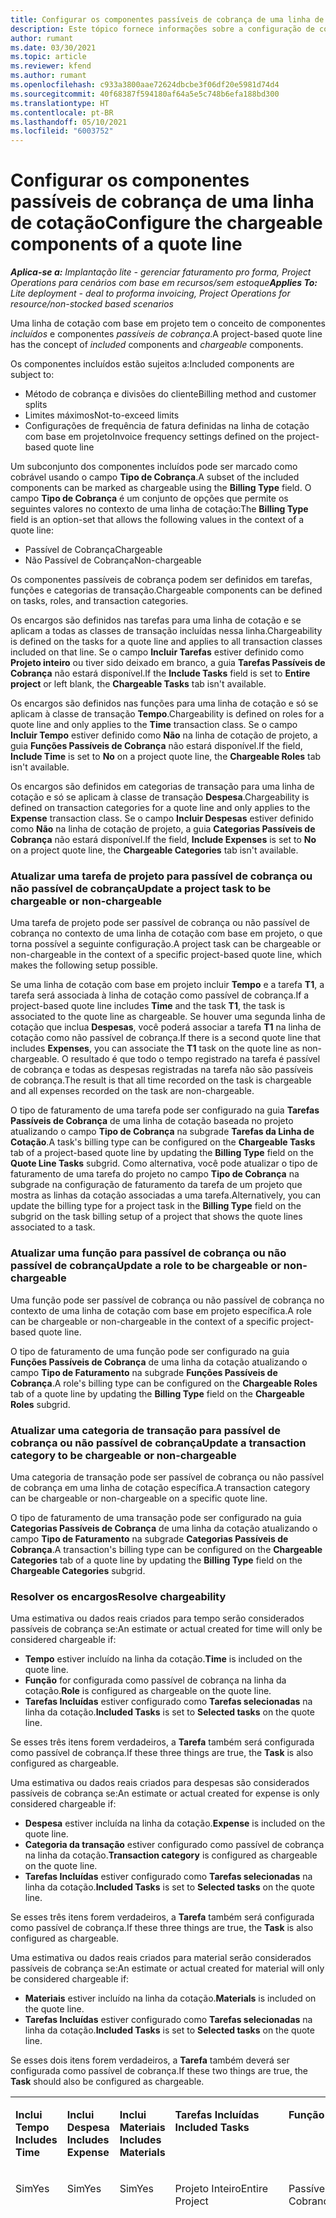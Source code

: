 ```yaml
---
title: Configurar os componentes passíveis de cobrança de uma linha de cotação
description: Este tópico fornece informações sobre a configuração de componentes passíveis de cobrança e não passíveis de cobrança em uma linha de cotação com base em projeto.
author: rumant
ms.date: 03/30/2021
ms.topic: article
ms.reviewer: kfend
ms.author: rumant
ms.openlocfilehash: c933a3800aae72624dbcbe3f06df20e5981d74d4
ms.sourcegitcommit: 40f68387f594180af64a5e5c748b6efa188bd300
ms.translationtype: HT
ms.contentlocale: pt-BR
ms.lasthandoff: 05/10/2021
ms.locfileid: "6003752"
---
```

# <a name="configure-the-chargeable-components-of-a-quote-line"></a><span data-ttu-id="c58d7-103">Configurar os componentes passíveis de cobrança de uma linha de cotação</span><span class="sxs-lookup"><span data-stu-id="c58d7-103">Configure the chargeable components of a quote line</span></span> 

<span data-ttu-id="c58d7-104">_**Aplica-se a:** Implantação lite - gerenciar faturamento pro forma, Project Operations para cenários com base em recursos/sem estoque_</span><span class="sxs-lookup"><span data-stu-id="c58d7-104">_**Applies To:** Lite deployment - deal to proforma invoicing, Project Operations for resource/non-stocked based scenarios_</span></span>

<span data-ttu-id="c58d7-105">Uma linha de cotação com base em projeto tem o conceito de componentes *incluídos* e componentes *passíveis de cobrança*.</span><span class="sxs-lookup"><span data-stu-id="c58d7-105">A project-based quote line has the concept of *included* components and *chargeable* components.</span></span>

<span data-ttu-id="c58d7-106">Os componentes incluídos estão sujeitos a:</span><span class="sxs-lookup"><span data-stu-id="c58d7-106">Included components are subject to:</span></span>

  - <span data-ttu-id="c58d7-107">Método de cobrança e divisões do cliente</span><span class="sxs-lookup"><span data-stu-id="c58d7-107">Billing method and customer splits</span></span>
  - <span data-ttu-id="c58d7-108">Limites máximos</span><span class="sxs-lookup"><span data-stu-id="c58d7-108">Not-to-exceed limits</span></span> 
  - <span data-ttu-id="c58d7-109">Configurações de frequência de fatura definidas na linha de cotação com base em projeto</span><span class="sxs-lookup"><span data-stu-id="c58d7-109">Invoice frequency settings defined on the project-based quote line</span></span>

<span data-ttu-id="c58d7-110">Um subconjunto dos componentes incluídos pode ser marcado como cobrável usando o campo **Tipo de Cobrança**.</span><span class="sxs-lookup"><span data-stu-id="c58d7-110">A subset of the included components can be marked as chargeable using the **Billing Type** field.</span></span> <span data-ttu-id="c58d7-111">O campo **Tipo de Cobrança** é um conjunto de opções que permite os seguintes valores no contexto de uma linha de cotação:</span><span class="sxs-lookup"><span data-stu-id="c58d7-111">The **Billing Type** field is an option-set that allows the following values in the context of a quote line:</span></span>

  - <span data-ttu-id="c58d7-112">Passível de Cobrança</span><span class="sxs-lookup"><span data-stu-id="c58d7-112">Chargeable</span></span>
  - <span data-ttu-id="c58d7-113">Não Passível de Cobrança</span><span class="sxs-lookup"><span data-stu-id="c58d7-113">Non-chargeable</span></span>

<span data-ttu-id="c58d7-114">Os componentes passíveis de cobrança podem ser definidos em tarefas, funções e categorias de transação.</span><span class="sxs-lookup"><span data-stu-id="c58d7-114">Chargeable components can be defined on tasks, roles, and transaction categories.</span></span>

<span data-ttu-id="c58d7-115">Os encargos são definidos nas tarefas para uma linha de cotação e se aplicam a todas as classes de transação incluídas nessa linha.</span><span class="sxs-lookup"><span data-stu-id="c58d7-115">Chargeability is defined on the tasks for a quote line and applies to all transaction classes included on that line.</span></span> <span data-ttu-id="c58d7-116">Se o campo **Incluir Tarefas** estiver definido como **Projeto inteiro** ou tiver sido deixado em branco, a guia **Tarefas Passíveis de Cobrança** não estará disponível.</span><span class="sxs-lookup"><span data-stu-id="c58d7-116">If the **Include Tasks** field is set to **Entire project** or left blank, the **Chargeable Tasks** tab isn't available.</span></span>

<span data-ttu-id="c58d7-117">Os encargos são definidos nas funções para uma linha de cotação e só se aplicam à classe de transação **Tempo**.</span><span class="sxs-lookup"><span data-stu-id="c58d7-117">Chargeability is defined on roles for a quote line and only applies to the **Time** transaction class.</span></span> <span data-ttu-id="c58d7-118">Se o campo **Incluir Tempo** estiver definido como **Não** na linha de cotação de projeto, a guia **Funções Passíveis de Cobrança** não estará disponível.</span><span class="sxs-lookup"><span data-stu-id="c58d7-118">If the field, **Include Time** is set to **No** on a project quote line, the **Chargeable Roles** tab isn't available.</span></span>

<span data-ttu-id="c58d7-119">Os encargos são definidos em categorias de transação para uma linha de cotação e só se aplicam à classe de transação **Despesa**.</span><span class="sxs-lookup"><span data-stu-id="c58d7-119">Chargeability is defined on transaction categories for a  quote line and only applies to the **Expense** transaction class.</span></span> <span data-ttu-id="c58d7-120">Se o campo **Incluir Despesas** estiver definido como **Não** na linha de cotação de projeto, a guia **Categorias Passíveis de Cobrança** não estará disponível.</span><span class="sxs-lookup"><span data-stu-id="c58d7-120">If the field, **Include Expenses** is set to **No** on a project quote line, the **Chargeable Categories** tab isn't available.</span></span>

### <a name="update-a-project-task-to-be-chargeable-or-non-chargeable"></a><span data-ttu-id="c58d7-121">Atualizar uma tarefa de projeto para passível de cobrança ou não passível de cobrança</span><span class="sxs-lookup"><span data-stu-id="c58d7-121">Update a project task to be chargeable or non-chargeable</span></span>

<span data-ttu-id="c58d7-122">Uma tarefa de projeto pode ser passível de cobrança ou não passível de cobrança no contexto de uma linha de cotação com base em projeto, o que torna possível a seguinte configuração.</span><span class="sxs-lookup"><span data-stu-id="c58d7-122">A project task can be chargeable or non-chargeable in the context of a specific project-based quote line, which makes the following setup possible.</span></span>

<span data-ttu-id="c58d7-123">Se uma linha de cotação com base em projeto incluir **Tempo** e a tarefa **T1**, a tarefa será associada à linha de cotação como passível de cobrança.</span><span class="sxs-lookup"><span data-stu-id="c58d7-123">If a project-based quote line includes **Time** and the task **T1**, the task is associated to the quote line as chargeable.</span></span> <span data-ttu-id="c58d7-124">Se houver uma segunda linha de cotação que inclua **Despesas**, você poderá associar a tarefa **T1** na linha de cotação como não passível de cobrança.</span><span class="sxs-lookup"><span data-stu-id="c58d7-124">If there is a second quote line that includes **Expenses**, you can associate the **T1** task on the quote line as non-chargeable.</span></span> <span data-ttu-id="c58d7-125">O resultado é que todo o tempo registrado na tarefa é passível de cobrança e todas as despesas registradas na tarefa não são passíveis de cobrança.</span><span class="sxs-lookup"><span data-stu-id="c58d7-125">The result is that all time recorded on the task is chargeable and all expenses recorded on the task are non-chargeable.</span></span>

<span data-ttu-id="c58d7-126">O tipo de faturamento de uma tarefa pode ser configurado na guia **Tarefas Passíveis de Cobrança** de uma linha de cotação baseada no projeto atualizando o campo **Tipo de Cobrança** na subgrade **Tarefas da Linha de Cotação**.</span><span class="sxs-lookup"><span data-stu-id="c58d7-126">A task's billing type can be configured on the **Chargeable Tasks** tab of a project-based quote line by updating the **Billing Type** field on the **Quote Line Tasks** subgrid.</span></span> <span data-ttu-id="c58d7-127">Como alternativa, você pode atualizar o tipo de faturamento de uma tarefa do projeto no campo **Tipo de Cobrança** na subgrade na configuração de faturamento da tarefa de um projeto que mostra as linhas da cotação associadas a uma tarefa.</span><span class="sxs-lookup"><span data-stu-id="c58d7-127">Alternatively, you can update the billing type for a project task in the **Billing Type** field on the subgrid on the task billing setup of a project that shows the quote lines associated to a task.</span></span>

### <a name="update-a-role-to-be-chargeable-or-non-chargeable"></a><span data-ttu-id="c58d7-128">Atualizar uma função para passível de cobrança ou não passível de cobrança</span><span class="sxs-lookup"><span data-stu-id="c58d7-128">Update a role to be chargeable or non-chargeable</span></span>

<span data-ttu-id="c58d7-129">Uma função pode ser passível de cobrança ou não passível de cobrança no contexto de uma linha de cotação com base em projeto específica.</span><span class="sxs-lookup"><span data-stu-id="c58d7-129">A role can be chargeable or non-chargeable in the context of a specific project-based quote line.</span></span>

<span data-ttu-id="c58d7-130">O tipo de faturamento de uma função pode ser configurado na guia **Funções Passíveis de Cobrança** de uma linha da cotação atualizando o campo **Tipo de Faturamento** na subgrade **Funções Passíveis de Cobrança**.</span><span class="sxs-lookup"><span data-stu-id="c58d7-130">A role's billing type can be configured on the **Chargeable Roles** tab of a quote line by updating the **Billing Type** field on the **Chargeable Roles** subgrid.</span></span>

### <a name="update-a-transaction-category-to-be-chargeable-or-non-chargeable"></a><span data-ttu-id="c58d7-131">Atualizar uma categoria de transação para passível de cobrança ou não passível de cobrança</span><span class="sxs-lookup"><span data-stu-id="c58d7-131">Update a transaction category to be chargeable or non-chargeable</span></span>

<span data-ttu-id="c58d7-132">Uma categoria de transação pode ser passível de cobrança ou não passível de cobrança em uma linha de cotação específica.</span><span class="sxs-lookup"><span data-stu-id="c58d7-132">A transaction category can be chargeable or non-chargeable on a specific quote line.</span></span>

<span data-ttu-id="c58d7-133">O tipo de faturamento de uma transação pode ser configurado na guia **Categorias Passíveis de Cobrança** de uma linha da cotação atualizando o campo **Tipo de Faturamento** na subgrade **Categorias Passíveis de Cobrança**.</span><span class="sxs-lookup"><span data-stu-id="c58d7-133">A transaction's billing type can be configured on the **Chargeable Categories** tab of a quote line by updating the **Billing Type** field on the **Chargeable Categories** subgrid.</span></span>

### <a name="resolve-chargeability"></a><span data-ttu-id="c58d7-134">Resolver os encargos</span><span class="sxs-lookup"><span data-stu-id="c58d7-134">Resolve chargeability</span></span>
<span data-ttu-id="c58d7-135">Uma estimativa ou dados reais criados para tempo serão considerados passíveis de cobrança se:</span><span class="sxs-lookup"><span data-stu-id="c58d7-135">An estimate or actual created for time will only be considered chargeable if:</span></span>

   - <span data-ttu-id="c58d7-136">**Tempo** estiver incluído na linha da cotação.</span><span class="sxs-lookup"><span data-stu-id="c58d7-136">**Time** is included on the quote line.</span></span>
   - <span data-ttu-id="c58d7-137">**Função** for configurada como passível de cobrança na linha da cotação.</span><span class="sxs-lookup"><span data-stu-id="c58d7-137">**Role** is configured as chargeable on the quote line.</span></span>
   - <span data-ttu-id="c58d7-138">**Tarefas Incluídas** estiver configurado como **Tarefas selecionadas** na linha da cotação.</span><span class="sxs-lookup"><span data-stu-id="c58d7-138">**Included Tasks** is set to **Selected tasks** on the quote line.</span></span> 

<span data-ttu-id="c58d7-139">Se esses três itens forem verdadeiros, a **Tarefa** também será configurada como passível de cobrança.</span><span class="sxs-lookup"><span data-stu-id="c58d7-139">If these three things are true, the **Task** is also configured as chargeable.</span></span> 

<span data-ttu-id="c58d7-140">Uma estimativa ou dados reais criados para despesas são considerados passíveis de cobrança se:</span><span class="sxs-lookup"><span data-stu-id="c58d7-140">An estimate or actual created for expense is only considered chargeable if:</span></span> 

   - <span data-ttu-id="c58d7-141">**Despesa** estiver incluída na linha da cotação.</span><span class="sxs-lookup"><span data-stu-id="c58d7-141">**Expense** is included on the quote line.</span></span>
   - <span data-ttu-id="c58d7-142">**Categoria da transação** estiver configurado como passível de cobrança na linha da cotação.</span><span class="sxs-lookup"><span data-stu-id="c58d7-142">**Transaction category** is configured as chargeable on the quote line.</span></span>
   - <span data-ttu-id="c58d7-143">**Tarefas Incluídas** estiver configurado como **Tarefas selecionadas** na linha da cotação.</span><span class="sxs-lookup"><span data-stu-id="c58d7-143">**Included Tasks** is set to **Selected tasks** on the quote line.</span></span>

<span data-ttu-id="c58d7-144">Se esses três itens forem verdadeiros, a **Tarefa** também será configurada como passível de cobrança.</span><span class="sxs-lookup"><span data-stu-id="c58d7-144">If these three things are true, the **Task** is also configured as chargeable.</span></span> 

<span data-ttu-id="c58d7-145">Uma estimativa ou dados reais criados para material serão considerados passíveis de cobrança se:</span><span class="sxs-lookup"><span data-stu-id="c58d7-145">An estimate or actual created for material will only be considered chargeable if:</span></span>

   - <span data-ttu-id="c58d7-146">**Materiais** estiver incluído na linha da cotação.</span><span class="sxs-lookup"><span data-stu-id="c58d7-146">**Materials** is included on the quote line.</span></span>
   - <span data-ttu-id="c58d7-147">**Tarefas Incluídas** estiver configurado como **Tarefas selecionadas** na linha da cotação.</span><span class="sxs-lookup"><span data-stu-id="c58d7-147">**Included Tasks** is set to **Selected tasks** on the quote line.</span></span>

<span data-ttu-id="c58d7-148">Se esses dois itens forem verdadeiros, a **Tarefa** também deverá ser configurada como passível de cobrança.</span><span class="sxs-lookup"><span data-stu-id="c58d7-148">If these two things are true, the **Task** should also be configured as chargeable.</span></span> 


<table border="0" cellspacing="0" cellpadding="0">
    <tbody>
        <tr>
            <td width="70" valign="top">
                <p><span data-ttu-id="c58d7-149">
                    <strong>Inclui Tempo</strong>
                </span><span class="sxs-lookup"><span data-stu-id="c58d7-149">
                    <strong>Includes Time</strong>
                </span></span></p>
            </td>
            <td width="78" valign="top">
                <p><span data-ttu-id="c58d7-150">
                    <strong>Inclui Despesa</strong>
                    <strong></strong>
                </span><span class="sxs-lookup"><span data-stu-id="c58d7-150">
                    <strong>Includes Expense</strong>
                    <strong></strong>
                </span></span></p>
            </td>
            <td width="63" valign="top">
                <p><span data-ttu-id="c58d7-151">
                    <strong>Inclui Materiais</strong>
                    <strong></strong>
                </span><span class="sxs-lookup"><span data-stu-id="c58d7-151">
                    <strong>Includes Materials</strong>
                    <strong></strong>
                </span></span></p>
            </td>
            <td width="75" valign="top">
                <p><span data-ttu-id="c58d7-152">
                    <strong>Tarefas Incluídas</strong>
                    <strong></strong>
                </span><span class="sxs-lookup"><span data-stu-id="c58d7-152">
                    <strong>Included Tasks</strong>
                    <strong></strong>
                </span></span></p>
            </td>
            <td width="65" valign="top">
                <p><span data-ttu-id="c58d7-153">
                    <strong>Função</strong>
                    <strong></strong>
                </span><span class="sxs-lookup"><span data-stu-id="c58d7-153">
                    <strong>Role</strong>
                    <strong></strong>
                </span></span></p>
            </td>
            <td width="70" valign="top">
                <p><span data-ttu-id="c58d7-154">
                    <strong>Categoria</strong>
                    <strong></strong>
                </span><span class="sxs-lookup"><span data-stu-id="c58d7-154">
                    <strong>Category</strong>
                    <strong></strong>
                </span></span></p>
            </td>
            <td width="65" valign="top">
                <p><span data-ttu-id="c58d7-155">
                    <strong>Tarefa</strong>
                    <strong></strong>
                </span><span class="sxs-lookup"><span data-stu-id="c58d7-155">
                    <strong>Task</strong>
                    <strong></strong>
                </span></span></p>
            </td>
            <td width="350" valign="top">
                <p><span data-ttu-id="c58d7-156">
                    <strong>Impacto de encargos</strong>
                </span><span class="sxs-lookup"><span data-stu-id="c58d7-156">
                    <strong>Chargeability impact</strong>
                </span></span></p>
            </td>
        </tr>
        <tr>
            <td width="70" valign="top">
                <p>
<span data-ttu-id="c58d7-157">Sim</span><span class="sxs-lookup"><span data-stu-id="c58d7-157">Yes</span></span> </p>
            </td>
            <td width="78" valign="top">
                <p>
<span data-ttu-id="c58d7-158">Sim</span><span class="sxs-lookup"><span data-stu-id="c58d7-158">Yes</span></span> </p>
            </td>
            <td width="63" valign="top">
                <p>
<span data-ttu-id="c58d7-159">Sim</span><span class="sxs-lookup"><span data-stu-id="c58d7-159">Yes</span></span> </p>
            </td>
            <td width="75" valign="top">
                <p>
<span data-ttu-id="c58d7-160">Projeto Inteiro</span><span class="sxs-lookup"><span data-stu-id="c58d7-160">Entire Project</span></span> </p>
            </td>
            <td width="65" valign="top">
                <p>
<span data-ttu-id="c58d7-161">Passível de Cobrança</span><span class="sxs-lookup"><span data-stu-id="c58d7-161">Chargeable</span></span> </p>
            </td>
            <td width="70" valign="top">
                <p>
<span data-ttu-id="c58d7-162">Passível de Cobrança</span><span class="sxs-lookup"><span data-stu-id="c58d7-162">Chargeable</span></span> </p>
            </td>
            <td width="65" valign="top">
                <p>
<span data-ttu-id="c58d7-163">Não pode ser definido</span><span class="sxs-lookup"><span data-stu-id="c58d7-163">Cannot be set</span></span> </p>
            </td>
            <td width="350" valign="top">
                <p>
<span data-ttu-id="c58d7-164">Cobrança em um tempo real: Passível de Cobrança</span><span class="sxs-lookup"><span data-stu-id="c58d7-164">Billing on a time actual: Chargeable</span></span> </p>
                <p>
<span data-ttu-id="c58d7-165">Tipo de cobrança em uma despesa real: Passível de Cobrança</span><span class="sxs-lookup"><span data-stu-id="c58d7-165">Billing type on expense actual: Chargeable</span></span> </p>
                <p>
<span data-ttu-id="c58d7-166">Tipo de cobrança em um material real: Passível de Cobrança</span><span class="sxs-lookup"><span data-stu-id="c58d7-166">Billing type on material actual: Chargeable</span></span> </p>
            </td>
        </tr>
        <tr>
            <td width="70" valign="top">
                <p>
<span data-ttu-id="c58d7-167">Sim</span><span class="sxs-lookup"><span data-stu-id="c58d7-167">Yes</span></span> </p>
            </td>
            <td width="78" valign="top">
                <p>
<span data-ttu-id="c58d7-168">Sim</span><span class="sxs-lookup"><span data-stu-id="c58d7-168">Yes</span></span> </p>
            </td>
            <td width="63" valign="top">
                <p>
<span data-ttu-id="c58d7-169">Sim</span><span class="sxs-lookup"><span data-stu-id="c58d7-169">Yes</span></span> </p>
            </td>
            <td width="75" valign="top">
                <p>
<span data-ttu-id="c58d7-170">Somente tarefas selecionadas</span><span class="sxs-lookup"><span data-stu-id="c58d7-170">Selected tasks only</span></span> </p>
            </td>
            <td width="65" valign="top">
                <p>
<span data-ttu-id="c58d7-171">Passível de Cobrança</span><span class="sxs-lookup"><span data-stu-id="c58d7-171">Chargeable</span></span> </p>
            </td>
            <td width="70" valign="top">
                <p>
<span data-ttu-id="c58d7-172">Passível de Cobrança</span><span class="sxs-lookup"><span data-stu-id="c58d7-172">Chargeable</span></span> </p>
            </td>
            <td width="65" valign="top">
                <p>
<span data-ttu-id="c58d7-173">Passível de Cobrança</span><span class="sxs-lookup"><span data-stu-id="c58d7-173">Chargeable</span></span> </p>
            </td>
            <td width="350" valign="top">
                <p>
<span data-ttu-id="c58d7-174">Cobrança em um tempo real: Passível de Cobrança</span><span class="sxs-lookup"><span data-stu-id="c58d7-174">Billing on a time actual: Chargeable</span></span> </p>
                <p>
<span data-ttu-id="c58d7-175">Tipo de cobrança em uma despesa real: Passível de Cobrança</span><span class="sxs-lookup"><span data-stu-id="c58d7-175">Billing type on expense actual: Chargeable</span></span> </p>
                <p>
<span data-ttu-id="c58d7-176">Tipo de cobrança em um material real: Passível de Cobrança</span><span class="sxs-lookup"><span data-stu-id="c58d7-176">Billing type on material actual: Chargeable</span></span> </p>
            </td>
        </tr>
        <tr>
            <td width="70" valign="top">
                <p>
<span data-ttu-id="c58d7-177">Sim</span><span class="sxs-lookup"><span data-stu-id="c58d7-177">Yes</span></span> </p>
            </td>
            <td width="78" valign="top">
                <p>
<span data-ttu-id="c58d7-178">Sim</span><span class="sxs-lookup"><span data-stu-id="c58d7-178">Yes</span></span> </p>
            </td>
            <td width="63" valign="top">
                <p>
<span data-ttu-id="c58d7-179">Sim</span><span class="sxs-lookup"><span data-stu-id="c58d7-179">Yes</span></span> </p>
            </td>
            <td width="75" valign="top">
                <p>
<span data-ttu-id="c58d7-180">Somente tarefas selecionadas</span><span class="sxs-lookup"><span data-stu-id="c58d7-180">Selected tasks only</span></span> </p>
            </td>
            <td width="65" valign="top">
                <p><span data-ttu-id="c58d7-181">
                    <strong>Não Passível de Cobrança</strong>
                </span><span class="sxs-lookup"><span data-stu-id="c58d7-181">
                    <strong>Non - Chargeable</strong>
                </span></span></p>
            </td>
            <td width="70" valign="top">
                <p>
<span data-ttu-id="c58d7-182">Passível de Cobrança</span><span class="sxs-lookup"><span data-stu-id="c58d7-182">Chargeable</span></span> </p>
            </td>
            <td width="65" valign="top">
                <p>
<span data-ttu-id="c58d7-183">Passível de Cobrança</span><span class="sxs-lookup"><span data-stu-id="c58d7-183">Chargeable</span></span> </p>
            </td>
            <td width="350" valign="top">
                <p>
<span data-ttu-id="c58d7-184">Cobrança em um tempo real: <strong>Não Passível de Cobrança</strong>
                </span><span class="sxs-lookup"><span data-stu-id="c58d7-184">Billing on a time actual: <strong>Non-Chargeable</strong>
                </span></span></p>
                <p>
<span data-ttu-id="c58d7-185">Tipo de cobrança em uma despesa real: Passível de Cobrança</span><span class="sxs-lookup"><span data-stu-id="c58d7-185">Billing type on expense actual: Chargeable</span></span> </p>
                <p>
<span data-ttu-id="c58d7-186">Tipo de cobrança em um material real: Passível de Cobrança</span><span class="sxs-lookup"><span data-stu-id="c58d7-186">Billing type on material actual: Chargeable</span></span> </p>
            </td>
        </tr>
        <tr>
            <td width="70" valign="top">
                <p>
<span data-ttu-id="c58d7-187">Sim</span><span class="sxs-lookup"><span data-stu-id="c58d7-187">Yes</span></span> </p>
            </td>
            <td width="78" valign="top">
                <p>
<span data-ttu-id="c58d7-188">Sim</span><span class="sxs-lookup"><span data-stu-id="c58d7-188">Yes</span></span> </p>
            </td>
            <td width="63" valign="top">
                <p>
<span data-ttu-id="c58d7-189">Sim</span><span class="sxs-lookup"><span data-stu-id="c58d7-189">Yes</span></span> </p>
            </td>
            <td width="75" valign="top">
                <p>
<span data-ttu-id="c58d7-190">Somente tarefas selecionadas</span><span class="sxs-lookup"><span data-stu-id="c58d7-190">Selected tasks only</span></span> </p>
            </td>
            <td width="65" valign="top">
                <p>
<span data-ttu-id="c58d7-191">Passível de Cobrança</span><span class="sxs-lookup"><span data-stu-id="c58d7-191">Chargeable</span></span> </p>
            </td>
            <td width="70" valign="top">
                <p>
<span data-ttu-id="c58d7-192">Passível de Cobrança</span><span class="sxs-lookup"><span data-stu-id="c58d7-192">Chargeable</span></span> </p>
            </td>
            <td width="65" valign="top">
                <p><span data-ttu-id="c58d7-193">
                    <strong>Não Passível de Cobrança</strong>
                </span><span class="sxs-lookup"><span data-stu-id="c58d7-193">
                    <strong>Non-Chargeable</strong>
                </span></span></p>
            </td>
            <td width="350" valign="top">
                <p>
<span data-ttu-id="c58d7-194">Cobrança em um tempo real: <strong>Não Passível de Cobrança</strong>
                </span><span class="sxs-lookup"><span data-stu-id="c58d7-194">Billing on a time actual: <strong>Non-Chargeable</strong>
                </span></span></p>
                <p>
<span data-ttu-id="c58d7-195">Tipo de cobrança em despesa real: <strong>Não Passível de Cobrança</strong>
                </span><span class="sxs-lookup"><span data-stu-id="c58d7-195">Billing type on expense actual: <strong>Non-Chargeable</strong>
                </span></span></p>
                <p>
<span data-ttu-id="c58d7-196">Tipo de cobrança em um material real: <strong>Não Passível de Cobrança</strong>
                </span><span class="sxs-lookup"><span data-stu-id="c58d7-196">Billing type on material actual: <strong>Non-Chargeable</strong>
                </span></span></p>
            </td>
        </tr>
        <tr>
            <td width="70" valign="top">
                <p>
<span data-ttu-id="c58d7-197">Sim</span><span class="sxs-lookup"><span data-stu-id="c58d7-197">Yes</span></span> </p>
            </td>
            <td width="78" valign="top">
                <p>
<span data-ttu-id="c58d7-198">Sim</span><span class="sxs-lookup"><span data-stu-id="c58d7-198">Yes</span></span> </p>
            </td>
            <td width="63" valign="top">
                <p>
<span data-ttu-id="c58d7-199">Sim</span><span class="sxs-lookup"><span data-stu-id="c58d7-199">Yes</span></span> </p>
            </td>
            <td width="75" valign="top">
                <p>
<span data-ttu-id="c58d7-200">Somente tarefas selecionadas</span><span class="sxs-lookup"><span data-stu-id="c58d7-200">Selected tasks only</span></span> </p>
            </td>
            <td width="65" valign="top">
                <p><span data-ttu-id="c58d7-201">
                    <strong>Não Passível de Cobrança</strong>
                </span><span class="sxs-lookup"><span data-stu-id="c58d7-201">
                    <strong>Non-Chargeable</strong>
                </span></span></p>
            </td>
            <td width="70" valign="top">
                <p>
<span data-ttu-id="c58d7-202">Passível de Cobrança</span><span class="sxs-lookup"><span data-stu-id="c58d7-202">Chargeable</span></span> </p>
            </td>
            <td width="65" valign="top">
                <p><span data-ttu-id="c58d7-203">
                    <strong>Não Passível de Cobrança</strong>
                </span><span class="sxs-lookup"><span data-stu-id="c58d7-203">
                    <strong>Non- Chargeable</strong>
                </span></span></p>
            </td>
            <td width="350" valign="top">
                <p>
<span data-ttu-id="c58d7-204">Cobrança em um tempo real: <strong>Não Passível de Cobrança</strong>
                </span><span class="sxs-lookup"><span data-stu-id="c58d7-204">Billing on a time actual: <strong>Non-Chargeable</strong>
                </span></span></p>
                <p>
<span data-ttu-id="c58d7-205">Tipo de cobrança em despesa real: <strong>Não Passível de Cobrança</strong>
                </span><span class="sxs-lookup"><span data-stu-id="c58d7-205">Billing type on expense actual: <strong>Non-Chargeable</strong>
                </span></span></p>
                <p>
<span data-ttu-id="c58d7-206">Tipo de cobrança em um material real: <strong>Não Passível de Cobrança</strong>
                </span><span class="sxs-lookup"><span data-stu-id="c58d7-206">Billing type on material actual: <strong> Non-Chargeable</strong>
                </span></span></p>
            </td>
        </tr>
        <tr>
            <td width="70" valign="top">
                <p>
<span data-ttu-id="c58d7-207">Sim</span><span class="sxs-lookup"><span data-stu-id="c58d7-207">Yes</span></span> </p>
            </td>
            <td width="78" valign="top">
                <p>
<span data-ttu-id="c58d7-208">Sim</span><span class="sxs-lookup"><span data-stu-id="c58d7-208">Yes</span></span> </p>
            </td>
            <td width="63" valign="top">
                <p>
<span data-ttu-id="c58d7-209">Sim</span><span class="sxs-lookup"><span data-stu-id="c58d7-209">Yes</span></span> </p>
            </td>
            <td width="75" valign="top">
                <p>
<span data-ttu-id="c58d7-210">Somente tarefas selecionadas</span><span class="sxs-lookup"><span data-stu-id="c58d7-210">Selected tasks only</span></span> </p>
            </td>
            <td width="65" valign="top">
                <p><span data-ttu-id="c58d7-211">
                    <strong>Não Passível de Cobrança</strong>
                </span><span class="sxs-lookup"><span data-stu-id="c58d7-211">
                    <strong>Non-Chargeable</strong>
                </span></span></p>
            </td>
            <td width="70" valign="top">
                <p><span data-ttu-id="c58d7-212">
                    <strong>Não Passível de Cobrança</strong>
                </span><span class="sxs-lookup"><span data-stu-id="c58d7-212">
                    <strong>Non-Chargeable</strong>
                </span></span></p>
            </td>
            <td width="65" valign="top">
                <p>
<span data-ttu-id="c58d7-213">Passível de Cobrança</span><span class="sxs-lookup"><span data-stu-id="c58d7-213">Chargeable</span></span> </p>
            </td>
            <td width="350" valign="top">
                <p>
<span data-ttu-id="c58d7-214">Cobrança em um tempo real: <strong>Não Passível de Cobrança</strong>
                </span><span class="sxs-lookup"><span data-stu-id="c58d7-214">Billing on a time actual: <strong>Non-Chargeable</strong>
                </span></span></p>
                <p>
<span data-ttu-id="c58d7-215">Tipo de cobrança em despesa real: <strong>Não Passível de Cobrança</strong>
                </span><span class="sxs-lookup"><span data-stu-id="c58d7-215">Billing type on expense actual: <strong> Non-Chargeable</strong>
                </span></span></p>
                <p>
<span data-ttu-id="c58d7-216">Tipo de cobrança em um material real: Passível de Cobrança</span><span class="sxs-lookup"><span data-stu-id="c58d7-216">Billing type on material actual: Chargeable</span></span> </p>
            </td>
        </tr>
        <tr>
            <td width="70" valign="top">
                <p><span data-ttu-id="c58d7-217">
                    <strong>No</strong>
                </span><span class="sxs-lookup"><span data-stu-id="c58d7-217">
                    <strong>No</strong>
                </span></span></p>
            </td>
            <td width="78" valign="top">
                <p>
<span data-ttu-id="c58d7-218">Sim</span><span class="sxs-lookup"><span data-stu-id="c58d7-218">Yes</span></span> </p>
            </td>
            <td width="63" valign="top">
                <p>
<span data-ttu-id="c58d7-219">Sim</span><span class="sxs-lookup"><span data-stu-id="c58d7-219">Yes</span></span> </p>
            </td>
            <td width="75" valign="top">
                <p>
<span data-ttu-id="c58d7-220">Projeto Inteiro</span><span class="sxs-lookup"><span data-stu-id="c58d7-220">Entire Project</span></span> </p>
            </td>
            <td width="65" valign="top">
                <p>
<span data-ttu-id="c58d7-221">Não pode ser definido</span><span class="sxs-lookup"><span data-stu-id="c58d7-221">Cannot be set</span></span> </p>
            </td>
            <td width="70" valign="top">
                <p><span data-ttu-id="c58d7-222">
                    <strong>Passível de Cobrança</strong>
                </span><span class="sxs-lookup"><span data-stu-id="c58d7-222">
                    <strong>Chargeable</strong>
                </span></span></p>
            </td>
            <td width="65" valign="top">
                <p>
<span data-ttu-id="c58d7-223">Não pode ser definido</span><span class="sxs-lookup"><span data-stu-id="c58d7-223">Cannot be set</span></span> </p>
            </td>
            <td width="350" valign="top">
                <p>
<span data-ttu-id="c58d7-224">Cobrança em um tempo real: <strong>Não disponível</strong>
                </span><span class="sxs-lookup"><span data-stu-id="c58d7-224">Billing on a time actual: <strong>Not available</strong>
                </span></span></p>
                <p>
<span data-ttu-id="c58d7-225">Tipo de cobrança em uma despesa real: Passível de Cobrança</span><span class="sxs-lookup"><span data-stu-id="c58d7-225">Billing type on expense actual: Chargeable</span></span> </p>
                <p>
<span data-ttu-id="c58d7-226">Tipo de cobrança em um material real: Passível de Cobrança</span><span class="sxs-lookup"><span data-stu-id="c58d7-226">Billing type on material actual: Chargeable</span></span> </p>
            </td>
        </tr>
        <tr>
            <td width="70" valign="top">
                <p><span data-ttu-id="c58d7-227">
                    <strong>No</strong>
                </span><span class="sxs-lookup"><span data-stu-id="c58d7-227">
                    <strong>No</strong>
                </span></span></p>
            </td>
            <td width="78" valign="top">
                <p>
<span data-ttu-id="c58d7-228">Sim</span><span class="sxs-lookup"><span data-stu-id="c58d7-228">Yes</span></span> </p>
            </td>
            <td width="63" valign="top">
                <p>
<span data-ttu-id="c58d7-229">Sim</span><span class="sxs-lookup"><span data-stu-id="c58d7-229">Yes</span></span> </p>
            </td>
            <td width="75" valign="top">
                <p>
<span data-ttu-id="c58d7-230">Projeto Inteiro</span><span class="sxs-lookup"><span data-stu-id="c58d7-230">Entire Project</span></span> </p>
            </td>
            <td width="65" valign="top">
                <p>
<span data-ttu-id="c58d7-231">Não pode ser definido</span><span class="sxs-lookup"><span data-stu-id="c58d7-231">Cannot be set</span></span> </p>
            </td>
            <td width="70" valign="top">
                <p><span data-ttu-id="c58d7-232">
                    <strong>Não Passível de Cobrança</strong>
                </span><span class="sxs-lookup"><span data-stu-id="c58d7-232">
                    <strong>Non-Chargeable</strong>
                </span></span></p>
            </td>
            <td width="65" valign="top">
                <p>
<span data-ttu-id="c58d7-233">Não pode ser definido</span><span class="sxs-lookup"><span data-stu-id="c58d7-233">Cannot be set</span></span> </p>
            </td>
            <td width="350" valign="top">
                <p>
<span data-ttu-id="c58d7-234">Cobrança em um tempo real: <strong>Não disponível</strong>
                </span><span class="sxs-lookup"><span data-stu-id="c58d7-234">Billing on a time actual: <strong>Not available</strong>
                </span></span></p>
                <p>
<span data-ttu-id="c58d7-235">Tipo de cobrança em despesa real: <strong>Não passível de cobrança</strong>
                </span><span class="sxs-lookup"><span data-stu-id="c58d7-235">Billing type on expense actual: <strong> Non-chargeable</strong>
                </span></span></p>
                <p>
<span data-ttu-id="c58d7-236">Tipo de cobrança em um material real: Passível de Cobrança</span><span class="sxs-lookup"><span data-stu-id="c58d7-236">Billing type on material actual: Chargeable</span></span> </p>
            </td>
        </tr>
        <tr>
            <td width="70" valign="top">
                <p>
<span data-ttu-id="c58d7-237">Sim</span><span class="sxs-lookup"><span data-stu-id="c58d7-237">Yes</span></span> </p>
            </td>
            <td width="78" valign="top">
                <p><span data-ttu-id="c58d7-238">
                    <strong>No</strong>
                </span><span class="sxs-lookup"><span data-stu-id="c58d7-238">
                    <strong>No</strong>
                </span></span></p>
            </td>
            <td width="63" valign="top">
                <p>
<span data-ttu-id="c58d7-239">Sim</span><span class="sxs-lookup"><span data-stu-id="c58d7-239">Yes</span></span> </p>
            </td>
            <td width="75" valign="top">
                <p>
<span data-ttu-id="c58d7-240">Projeto Inteiro</span><span class="sxs-lookup"><span data-stu-id="c58d7-240">Entire Project</span></span> </p>
            </td>
            <td width="65" valign="top">
                <p>
<span data-ttu-id="c58d7-241">Passível de Cobrança</span><span class="sxs-lookup"><span data-stu-id="c58d7-241">Chargeable</span></span> </p>
            </td>
            <td width="70" valign="top">
                <p>
<span data-ttu-id="c58d7-242">Não pode ser definido</span><span class="sxs-lookup"><span data-stu-id="c58d7-242">Cannot be set</span></span> </p>
            </td>
            <td width="65" valign="top">
                <p>
<span data-ttu-id="c58d7-243">Não pode ser definido</span><span class="sxs-lookup"><span data-stu-id="c58d7-243">Cannot be set</span></span> </p>
            </td>
            <td width="350" valign="top">
                <p>
<span data-ttu-id="c58d7-244">Cobrança em um tempo real: Passível de Cobrança</span><span class="sxs-lookup"><span data-stu-id="c58d7-244">Billing on a time actual: Chargeable</span></span> </p>
                <p>
<span data-ttu-id="c58d7-245">Tipo de cobrança em despesa real: <strong>Não disponível</strong>
                </span><span class="sxs-lookup"><span data-stu-id="c58d7-245">Billing type on expense actual:<strong> Not available</strong>
                </span></span></p>
                <p>
<span data-ttu-id="c58d7-246">Tipo de cobrança em um material real: Passível de Cobrança</span><span class="sxs-lookup"><span data-stu-id="c58d7-246">Billing type on material actual: Chargeable</span></span> </p>
            </td>
        </tr>
        <tr>
            <td width="70" valign="top">
                <p>
<span data-ttu-id="c58d7-247">Sim</span><span class="sxs-lookup"><span data-stu-id="c58d7-247">Yes</span></span> </p>
            </td>
            <td width="78" valign="top">
                <p><span data-ttu-id="c58d7-248">
                    <strong>No</strong>
                </span><span class="sxs-lookup"><span data-stu-id="c58d7-248">
                    <strong>No</strong>
                </span></span></p>
            </td>
            <td width="63" valign="top">
                <p>
<span data-ttu-id="c58d7-249">Sim</span><span class="sxs-lookup"><span data-stu-id="c58d7-249">Yes</span></span> </p>
            </td>
            <td width="75" valign="top">
                <p>
<span data-ttu-id="c58d7-250">Projeto Inteiro</span><span class="sxs-lookup"><span data-stu-id="c58d7-250">Entire Project</span></span> </p>
            </td>
            <td width="65" valign="top">
                <p><span data-ttu-id="c58d7-251">
                    <strong>Não Passível de Cobrança</strong>
                </span><span class="sxs-lookup"><span data-stu-id="c58d7-251">
                    <strong>Non-Chargeable</strong>
                </span></span></p>
            </td>
            <td width="70" valign="top">
                <p>
<span data-ttu-id="c58d7-252">Não pode ser definido</span><span class="sxs-lookup"><span data-stu-id="c58d7-252">Cannot be set</span></span> </p>
            </td>
            <td width="65" valign="top">
                <p>
<span data-ttu-id="c58d7-253">Não pode ser definido</span><span class="sxs-lookup"><span data-stu-id="c58d7-253">Cannot be set</span></span> </p>
            </td>
            <td width="350" valign="top">
                <p>
<span data-ttu-id="c58d7-254">Cobrança em um tempo real: <strong>Não passível de cobrança</strong>
                </span><span class="sxs-lookup"><span data-stu-id="c58d7-254">Billing on a time actual: <strong>Non-chargeable </strong>
                </span></span></p>
                <p>
<span data-ttu-id="c58d7-255">Tipo de cobrança em despesa real: <strong>Não disponível</strong>
                </span><span class="sxs-lookup"><span data-stu-id="c58d7-255">Billing type on expense actual:<strong> Not available</strong>
                </span></span></p>
                <p>
<span data-ttu-id="c58d7-256">Tipo de cobrança em um material real: Passível de Cobrança</span><span class="sxs-lookup"><span data-stu-id="c58d7-256">Billing type on material actual: Chargeable</span></span> </p>
            </td>
        </tr>
        <tr>
            <td width="70" valign="top">
                <p>
<span data-ttu-id="c58d7-257">Sim</span><span class="sxs-lookup"><span data-stu-id="c58d7-257">Yes</span></span> </p>
            </td>
            <td width="78" valign="top">
                <p>
<span data-ttu-id="c58d7-258">Sim</span><span class="sxs-lookup"><span data-stu-id="c58d7-258">Yes</span></span> </p>
            </td>
            <td width="63" valign="top">
                <p><span data-ttu-id="c58d7-259">
                    <strong>No</strong>
                </span><span class="sxs-lookup"><span data-stu-id="c58d7-259">
                    <strong>No</strong>
                </span></span></p>
            </td>
            <td width="75" valign="top">
                <p>
<span data-ttu-id="c58d7-260">Projeto Inteiro</span><span class="sxs-lookup"><span data-stu-id="c58d7-260">Entire Project</span></span> </p>
            </td>
            <td width="65" valign="top">
                <p>
<span data-ttu-id="c58d7-261">Passível de Cobrança</span><span class="sxs-lookup"><span data-stu-id="c58d7-261">Chargeable</span></span> </p>
            </td>
            <td width="70" valign="top">
                <p>
<span data-ttu-id="c58d7-262">Passível de Cobrança</span><span class="sxs-lookup"><span data-stu-id="c58d7-262">Chargeable</span></span> </p>
            </td>
            <td width="65" valign="top">
                <p>
<span data-ttu-id="c58d7-263">Não pode ser definido</span><span class="sxs-lookup"><span data-stu-id="c58d7-263">Cannot be set</span></span> </p>
            </td>
            <td width="350" valign="top">
                <p>
<span data-ttu-id="c58d7-264">Cobrança em um tempo real: Passível de Cobrança</span><span class="sxs-lookup"><span data-stu-id="c58d7-264">Billing on a time actual: Chargeable</span></span> </p>
                <p>
<span data-ttu-id="c58d7-265">Tipo de cobrança em uma despesa real: Passível de Cobrança</span><span class="sxs-lookup"><span data-stu-id="c58d7-265">Billing type on expense actual: Chargeable</span></span> </p>
                <p>
<span data-ttu-id="c58d7-266">Tipo de cobrança em material real: <strong>Não disponível</strong>
                </span><span class="sxs-lookup"><span data-stu-id="c58d7-266">Billing type on material actual: <strong> Not available</strong>
                </span></span></p>
            </td>
        </tr>
        <tr>
            <td width="70" valign="top">
                <p>
<span data-ttu-id="c58d7-267">Sim</span><span class="sxs-lookup"><span data-stu-id="c58d7-267">Yes</span></span> </p>
            </td>
            <td width="78" valign="top">
                <p>
<span data-ttu-id="c58d7-268">Sim</span><span class="sxs-lookup"><span data-stu-id="c58d7-268">Yes</span></span> </p>
            </td>
            <td width="63" valign="top">
                <p><span data-ttu-id="c58d7-269">
                    <strong>No</strong>
                </span><span class="sxs-lookup"><span data-stu-id="c58d7-269">
                    <strong>No</strong>
                </span></span></p>
            </td>
            <td width="75" valign="top">
                <p>
<span data-ttu-id="c58d7-270">Projeto Inteiro</span><span class="sxs-lookup"><span data-stu-id="c58d7-270">Entire Project</span></span> </p>
            </td>
            <td width="65" valign="top">
                <p><span data-ttu-id="c58d7-271">
                    <strong>Não Passível de Cobrança</strong>
                </span><span class="sxs-lookup"><span data-stu-id="c58d7-271">
                    <strong>Non-Chargeable</strong>
                </span></span></p>
            </td>
            <td width="70" valign="top">
                <p><span data-ttu-id="c58d7-272">
                    <strong>Não Passível de Cobrança</strong>
                </span><span class="sxs-lookup"><span data-stu-id="c58d7-272">
                    <strong>Non-chargeable</strong>
                </span></span></p>
            </td>
            <td width="65" valign="top">
                <p>
<span data-ttu-id="c58d7-273">Não pode ser definido</span><span class="sxs-lookup"><span data-stu-id="c58d7-273">Cannot be set</span></span> </p>
            </td>
            <td width="350" valign="top">
                <p>
<span data-ttu-id="c58d7-274">Cobrança em um tempo real: <strong>Não passível de cobrança</strong>
                </span><span class="sxs-lookup"><span data-stu-id="c58d7-274">Billing on a time actual: <strong>Non-chargeable </strong>
                </span></span></p>
                <p>
<span data-ttu-id="c58d7-275">Tipo de cobrança em despesa real: <strong>Não passível de cobrança</strong>
                </span><span class="sxs-lookup"><span data-stu-id="c58d7-275">Billing type on expense actual:<strong> Non-chargeable </strong>
                </span></span></p>
                <p>
<span data-ttu-id="c58d7-276">Tipo de cobrança em material real: <strong>Não disponível</strong>
                </span><span class="sxs-lookup"><span data-stu-id="c58d7-276">Billing type on material actual:<strong> Not available</strong>
                </span></span></p>
            </td>
        </tr>
    </tbody>
</table>



[!INCLUDE[footer-include](../../includes/footer-banner.md)]
